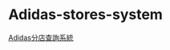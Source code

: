 # Adidas-stores-system
[Adidas分店查詢系統](https://script.google.com/macros/s/AKfycby8VuuoogOhUCQDCFmulAK6O885hYvj96ciR8Gi7Zu_bRSsuJNPW5bucwZgz1hxXe1m/exec)
